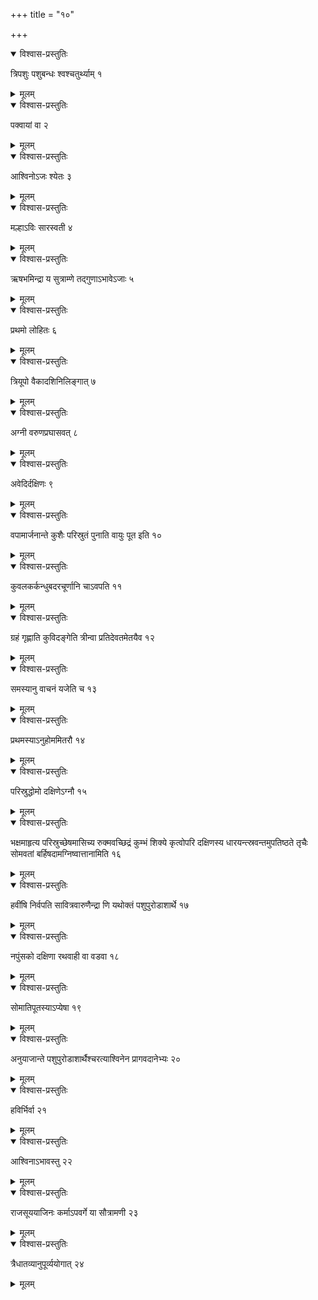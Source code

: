 +++
title = "१०"

+++


<details open><summary>विश्वास-प्रस्तुतिः</summary>

त्रिपशुः पशुबन्धः श्वश्चतुर्थ्याम् १
</details>

<details><summary>मूलम्</summary>

त्रिपशुः पशुबन्धः श्वश्चतुर्थ्याम् १
</details>


<details open><summary>विश्वास-प्रस्तुतिः</summary>

पक्वायां वा २
</details>

<details><summary>मूलम्</summary>

पक्वायां वा २
</details>


<details open><summary>विश्वास-प्रस्तुतिः</summary>

आश्विनोऽजः श्येतः ३
</details>

<details><summary>मूलम्</summary>

आश्विनोऽजः श्येतः ३
</details>


<details open><summary>विश्वास-प्रस्तुतिः</summary>

मल्हाऽविः सारस्वती ४
</details>

<details><summary>मूलम्</summary>

मल्हाऽविः सारस्वती ४
</details>


<details open><summary>विश्वास-प्रस्तुतिः</summary>

ऋषभमिन्द्रा य सुत्राम्णे तद्गुणाऽभावेऽजाः ५
</details>

<details><summary>मूलम्</summary>

ऋषभमिन्द्रा य सुत्राम्णे तद्गुणाऽभावेऽजाः ५
</details>


<details open><summary>विश्वास-प्रस्तुतिः</summary>

प्रथमो लोहितः ६
</details>

<details><summary>मूलम्</summary>

प्रथमो लोहितः ६
</details>


<details open><summary>विश्वास-प्रस्तुतिः</summary>

त्रियूपो वैकादशिनिलिङ्गात् ७
</details>

<details><summary>मूलम्</summary>

त्रियूपो वैकादशिनिलिङ्गात् ७
</details>


<details open><summary>विश्वास-प्रस्तुतिः</summary>

अग्नी वरुणप्रघासवत् ८
</details>

<details><summary>मूलम्</summary>

अग्नी वरुणप्रघासवत् ८
</details>


<details open><summary>विश्वास-प्रस्तुतिः</summary>

 अवेदिर्दक्षिणः ९
</details>

<details><summary>मूलम्</summary>

 अवेदिर्दक्षिणः ९
</details>


<details open><summary>विश्वास-प्रस्तुतिः</summary>

वपामार्जनान्ते कुशैः परिस्रुतं पुनाति वायुः पूत इति १०
</details>

<details><summary>मूलम्</summary>

वपामार्जनान्ते कुशैः परिस्रुतं पुनाति वायुः पूत इति १०
</details>


<details open><summary>विश्वास-प्रस्तुतिः</summary>

कुवलकर्कन्धुबदरचूर्णानि चाऽवपति ११
</details>

<details><summary>मूलम्</summary>

कुवलकर्कन्धुबदरचूर्णानि चाऽवपति ११
</details>


<details open><summary>विश्वास-प्रस्तुतिः</summary>

ग्रहं गृह्णाति कुविदङ्गेति त्रीन्वा प्रतिदेवतमेतयैव १२
</details>

<details><summary>मूलम्</summary>

ग्रहं गृह्णाति कुविदङ्गेति त्रीन्वा प्रतिदेवतमेतयैव १२
</details>


<details open><summary>विश्वास-प्रस्तुतिः</summary>

समस्यानु वाचनं यजेति च १३
</details>

<details><summary>मूलम्</summary>

समस्यानु वाचनं यजेति च १३
</details>


<details open><summary>विश्वास-प्रस्तुतिः</summary>

प्रथमस्याऽनुहोममितरौ १४
</details>

<details><summary>मूलम्</summary>

प्रथमस्याऽनुहोममितरौ १४
</details>


<details open><summary>विश्वास-प्रस्तुतिः</summary>

परिस्रुद्धोमो दक्षिणेऽग्नौ १५
</details>

<details><summary>मूलम्</summary>

परिस्रुद्धोमो दक्षिणेऽग्नौ १५
</details>


<details open><summary>विश्वास-प्रस्तुतिः</summary>

भक्षमाहृत्य परिस्रुच्छेषमासिच्य रुक्मवच्छिद्रं कुम्भं शिक्ये कृत्वोपरि दक्षिणस्य धारयन्त्स्रवन्तमुपतिष्ठते तृचैः सोमवतां बर्हिषदामग्निष्वात्तानामिति १६
</details>

<details><summary>मूलम्</summary>

भक्षमाहृत्य परिस्रुच्छेषमासिच्य रुक्मवच्छिद्रं कुम्भं शिक्ये कृत्वोपरि दक्षिणस्य धारयन्त्स्रवन्तमुपतिष्ठते तृचैः सोमवतां बर्हिषदामग्निष्वात्तानामिति १६
</details>


<details open><summary>विश्वास-प्रस्तुतिः</summary>

हवींषि निर्वपति सावित्रवारुणैन्द्रा णि यथोक्तं पशुपुरोडाशार्थे १७
</details>

<details><summary>मूलम्</summary>

हवींषि निर्वपति सावित्रवारुणैन्द्रा णि यथोक्तं पशुपुरोडाशार्थे १७
</details>


<details open><summary>विश्वास-प्रस्तुतिः</summary>

नपुंसको दक्षिणा रथवाही वा वडवा १८
</details>

<details><summary>मूलम्</summary>

नपुंसको दक्षिणा रथवाही वा वडवा १८
</details>


<details open><summary>विश्वास-प्रस्तुतिः</summary>

सोमातिपूतस्याऽप्येषा १९
</details>

<details><summary>मूलम्</summary>

सोमातिपूतस्याऽप्येषा १९
</details>


<details open><summary>विश्वास-प्रस्तुतिः</summary>

अनुयाजान्ते पशुपुरोडाशार्थैश्चरत्याश्विनेन प्रागवदानेभ्यः २०
</details>

<details><summary>मूलम्</summary>

अनुयाजान्ते पशुपुरोडाशार्थैश्चरत्याश्विनेन प्रागवदानेभ्यः २०
</details>


<details open><summary>विश्वास-प्रस्तुतिः</summary>

हविर्भिर्वा २१
</details>

<details><summary>मूलम्</summary>

हविर्भिर्वा २१
</details>


<details open><summary>विश्वास-प्रस्तुतिः</summary>

आश्विनाऽभावस्तु २२
</details>

<details><summary>मूलम्</summary>

आश्विनाऽभावस्तु २२
</details>


<details open><summary>विश्वास-प्रस्तुतिः</summary>

राजसूययाजिनः कर्माऽपवर्गे या सौत्रामणी २३
</details>

<details><summary>मूलम्</summary>

राजसूययाजिनः कर्माऽपवर्गे या सौत्रामणी २३
</details>


<details open><summary>विश्वास-प्रस्तुतिः</summary>

त्रैधातव्यानुपूर्व्ययोगात् २४
</details>

<details><summary>मूलम्</summary>

त्रैधातव्यानुपूर्व्ययोगात् २४
</details>
